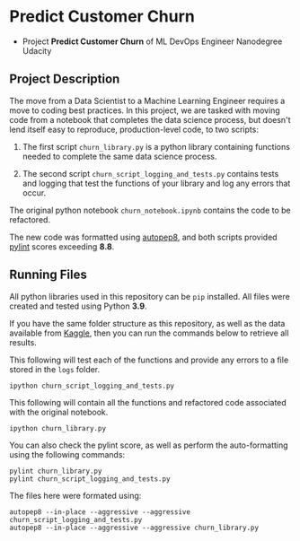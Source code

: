 # Predict Customer Churn

- Project **Predict Customer Churn** of ML DevOps Engineer Nanodegree Udacity

## Project Description

The move from a Data Scientist to a Machine Learning Engineer requires a move to coding best practices. In this project, we are tasked with moving code from a notebook that completes the data science process, but doesn't lend itself easy to reproduce, production-level code, to two scripts:

1. The first script `churn_library.py` is a python library containing functions needed to complete the same data science process.

2. The second script `churn_script_logging_and_tests.py` contains tests and logging that test the functions of your library and log any errors that occur.  

The original python notebook `churn_notebook.ipynb` contains the code to be refactored.

The new code was formatted using [autopep8](https://pypi.org/project/autopep8/), and both scripts provided [pylint](https://pypi.org/project/pylint/) scores exceeding **8.8**.

## Running Files
All python libraries used in this repository can be `pip` installed.  All files were created and tested using Python **3.9**.  


If you have the same folder structure as this repository, as well as the data available from [Kaggle](https://www.kaggle.com/sakshigoyal7/credit-card-customers?select=BankChurners.csv), then you can run the commands below to retrieve all results.

This following will test each of the functions and provide any errors to a file stored in the `logs` folder.
```
ipython churn_script_logging_and_tests.py
```
This following will contain all the functions and refactored code associated with the original notebook.
```
ipython churn_library.py
```

You can also check the pylint score, as well as perform the auto-formatting using the following commands:

```
pylint churn_library.py
pylint churn_script_logging_and_tests.py
```

The files here were formated using:
```
autopep8 --in-place --aggressive --aggressive churn_script_logging_and_tests.py
autopep8 --in-place --aggressive --aggressive churn_library.py
```
